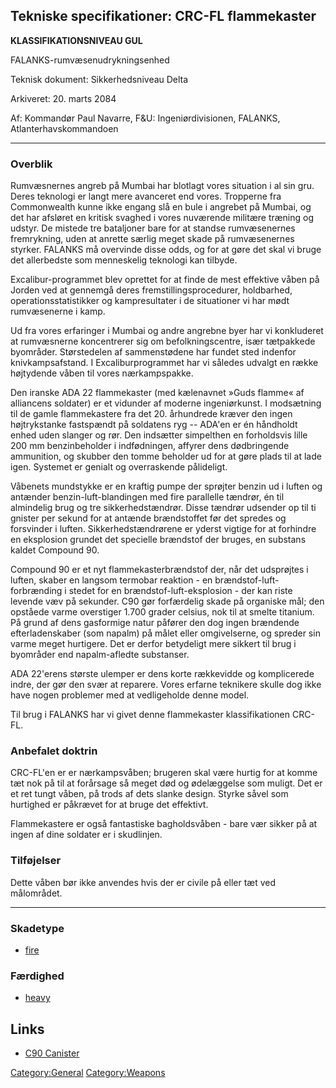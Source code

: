 ## Tekniske specifikationer: CRC-FL flammekaster

**KLASSIFIKATIONSNIVEAU GUL**

FALANKS-rumvæsenudrykningsenhed

Teknisk dokument: Sikkerhedsniveau Delta

Arkiveret: 20. marts 2084

Af: Kommandør Paul Navarre, F&U: Ingeniørdivisionen, FALANKS,
Atlanterhavskommandoen

------------------------------------------------------------------------

### Overblik

Rumvæsnernes angreb på Mumbai har blotlagt vores situation i al sin gru.
Deres teknologi er langt mere avanceret end vores. Tropperne fra
Commonwealth kunne ikke engang slå en bule i angrebet på Mumbai, og det
har afsløret en kritisk svaghed i vores nuværende militære træning og
udstyr. De mistede tre bataljoner bare for at standse rumvæsenernes
fremrykning, uden at anrette særlig meget skade på rumvæsenernes
styrker. FALANKS må overvinde disse odds, og for at gøre det skal vi
bruge det allerbedste som menneskelig teknologi kan tilbyde.

Excalibur-programmet blev oprettet for at finde de mest effektive våben
på Jorden ved at gennemgå deres fremstillingsprocedurer, holdbarhed,
operationsstatistikker og kampresultater i de situationer vi har mødt
rumvæsenerne i kamp.

Ud fra vores erfaringer i Mumbai og andre angrebne byer har vi
konkluderet at rumvæsnerne koncentrerer sig om befolkningscentre, især
tætpakkede byområder. Størstedelen af sammenstødene har fundet sted
indenfor knivkampsafstand. I Excaliburprogrammet har vi således udvalgt
en række højtydende våben til vores nærkampspakke.

Den iranske ADA 22 flammekaster (med kælenavnet »Guds flamme« af
alliancens soldater) er et vidunder af moderne ingeniørkunst. I
modsætning til de gamle flammekastere fra det 20. århundrede kræver den
ingen højtrykstanke fastspændt på soldatens ryg -- ADA'en er én
håndholdt enhed uden slanger og rør. Den indsætter simpelthen en
forholdsvis lille 200 mm benzinbeholder i indfødningen, affyrer dens
dødbringende ammunition, og skubber den tomme beholder ud for at gøre
plads til at lade igen. Systemet er genialt og overraskende pålideligt.

Våbenets mundstykke er en kraftig pumpe der sprøjter benzin ud i luften
og antænder benzin-luft-blandingen med fire parallelle tændrør, én til
almindelig brug og tre sikkerhedstændrør. Disse tændrør udsender op til
ti gnister per sekund for at antænde brændstoffet før det spredes og
forsvinder i luften. Sikkerhedstændrørene er yderst vigtige for at
forhindre en eksplosion grundet det specielle brændstof der bruges, en
substans kaldet Compound 90.

Compound 90 er et nyt flammekasterbrændstof der, når det udsprøjtes i
luften, skaber en langsom termobar reaktion - en
brændstof-luft-forbrænding i stedet for en brændstof-luft-eksplosion -
der kan riste levende væv på sekunder. C90 gør forfærdelig skade på
organiske mål; den opståede varme overstiger 1.700 grader celsius, nok
til at smelte titanium. På grund af dens gasformige natur påfører den
dog ingen brændende efterladenskaber (som napalm) på målet eller
omgivelserne, og spreder sin varme meget hurtigere. Det er derfor
betydeligt mere sikkert til brug i byområder end napalm-afledte
substanser.

ADA 22'erens største ulemper er dens korte rækkevidde og komplicerede
indre, der gør den svær at reparere. Vores erfarne teknikere skulle dog
ikke have nogen problemer med at vedligeholde denne model.

Til brug i FALANKS har vi givet denne flammekaster klassifikationen
CRC-FL.

### Anbefalet doktrin

CRC-FL'en er er nærkampsvåben; brugeren skal være hurtig for at komme
tæt nok på til at forårsage så meget død og ødelæggelse som muligt. Det
er et ret tungt våben, på trods af dets slanke design. Styrke såvel som
hurtighed er påkrævet for at bruge det effektivt.

Flammekastere er også fantastiske bagholdsvåben - bare vær sikker på at
ingen af dine soldater er i skudlinjen.

### Tilføjelser

Dette våben bør ikke anvendes hvis der er civile på eller tæt ved
målområdet.

------------------------------------------------------------------------

### Skadetype

- [fire](Damage/fire "wikilink")

### Færdighed

- [heavy](Skills/heavy "wikilink")

## Links

- [C90 Canister](Equipment/Ammunition/C90_Canister "wikilink")

[Category:General](Category:General "wikilink")
[Category:Weapons](Category:Weapons "wikilink")